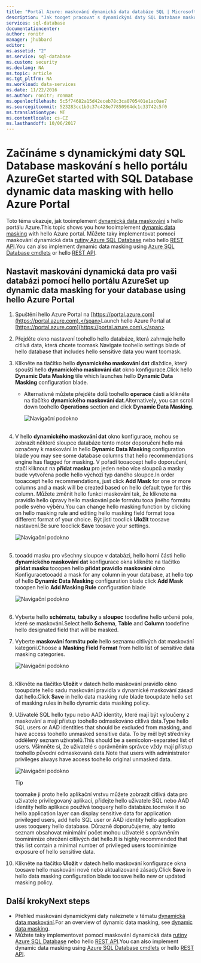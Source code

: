```yaml
---
title: "Portál Azure: maskování dynamická data databáze SQL | Microsoft Docs"
description: "Jak tooget pracovat s dynamickými daty SQL Database maskování v hello portálu Azure"
services: sql-database
documentationcenter: 
author: ronitr
manager: jhubbard
editor: 
ms.assetid: "2"
ms.service: sql-database
ms.custom: security
ms.devlang: NA
ms.topic: article
ms.tgt_pltfrm: NA
ms.workload: data-services
ms.date: 11/22/2016
ms.author: ronitr; ronmat
ms.openlocfilehash: 5c5f74682a15d42eceb78c3ca0705401e1ac0ae7
ms.sourcegitcommit: 523283cc1b3c37c428e77850964dc1c33742c5f0
ms.translationtype: MT
ms.contentlocale: cs-CZ
ms.lasthandoff: 10/06/2017
---
```

# <a name="get-started-with-sql-database-dynamic-data-masking-with-hello-azure-portal"></a><span data-ttu-id="ba9be-103">Začínáme s dynamickými daty SQL Database maskování s hello portálu Azure</span><span class="sxs-lookup"><span data-stu-id="ba9be-103">Get started with SQL Database dynamic data masking with hello Azure Portal</span></span>

<span data-ttu-id="ba9be-104">Toto téma ukazuje, jak tooimplement [dynamická data maskování](sql-database-dynamic-data-masking-get-started.md) s hello portálu Azure.</span><span class="sxs-lookup"><span data-stu-id="ba9be-104">This topic shows you how tooimplement [dynamic data masking](sql-database-dynamic-data-masking-get-started.md) with hello Azure portal.</span></span> <span data-ttu-id="ba9be-105">Můžete taky implementovat pomocí maskování dynamická data [rutiny Azure SQL Database](https://msdn.microsoft.com/library/azure/mt574084.aspx) nebo hello [REST API](https://msdn.microsoft.com/library/dn505719.aspx).</span><span class="sxs-lookup"><span data-stu-id="ba9be-105">You can also implement dynamic data masking using [Azure SQL Database cmdlets](https://msdn.microsoft.com/library/azure/mt574084.aspx) or hello [REST API](https://msdn.microsoft.com/library/dn505719.aspx).</span></span>


## <a name="set-up-dynamic-data-masking-for-your-database-using-hello-azure-portal"></a><span data-ttu-id="ba9be-106">Nastavit maskování dynamická data pro vaši databázi pomocí hello portálu Azure</span><span class="sxs-lookup"><span data-stu-id="ba9be-106">Set up dynamic data masking for your database using hello Azure Portal</span></span>
1. <span data-ttu-id="ba9be-107">Spuštění hello Azure Portal na [https://portal.azure.com](https://portal.azure.com).</span><span class="sxs-lookup"><span data-stu-id="ba9be-107">Launch hello Azure Portal at [https://portal.azure.com](https://portal.azure.com).</span></span>
2. <span data-ttu-id="ba9be-108">Přejděte okno nastavení toohello hello databáze, která zahrnuje hello citlivá data, která chcete toomask.</span><span class="sxs-lookup"><span data-stu-id="ba9be-108">Navigate toohello settings blade of hello database that includes hello sensitive data you want toomask.</span></span>
3. <span data-ttu-id="ba9be-109">Klikněte na tlačítko hello **dynamického maskování dat** dlaždice, který spouští hello **dynamického maskování dat** okno konfigurace.</span><span class="sxs-lookup"><span data-stu-id="ba9be-109">Click hello **Dynamic Data Masking** tile which launches hello **Dynamic Data Masking** configuration blade.</span></span>
   
   * <span data-ttu-id="ba9be-110">Alternativně můžete přejděte dolů toohello **operace** části a klikněte na tlačítko **dynamického maskování dat**.</span><span class="sxs-lookup"><span data-stu-id="ba9be-110">Alternatively, you can scroll down toohello **Operations** section and click **Dynamic Data Masking**.</span></span>
     
     ![Navigační podokno](./media/sql-database-dynamic-data-masking-get-started/4_ddm_settings_tile.png)<br/><br/>
4. <span data-ttu-id="ba9be-112">V hello **dynamického maskování dat** okno konfigurace, mohou se zobrazit některé sloupce databáze tento motor doporučení hello má označeny k maskování.</span><span class="sxs-lookup"><span data-stu-id="ba9be-112">In hello **Dynamic Data Masking** configuration blade you may see some database columns that hello recommendations engine has flagged for masking.</span></span> <span data-ttu-id="ba9be-113">V pořadí tooaccept hello doporučení, stačí kliknout na **přidat masku** pro jeden nebo více sloupců a masky bude vytvořena podle hello výchozí typ daného sloupce.</span><span class="sxs-lookup"><span data-stu-id="ba9be-113">In order tooaccept hello recommendations, just click **Add Mask** for one or more columns and a mask will be created based on hello default type for this column.</span></span> <span data-ttu-id="ba9be-114">Můžete změnit hello funkci maskování tak, že kliknete na pravidlo hello úpravy hello maskování pole formátu tooa jiného formátu podle svého výběru.</span><span class="sxs-lookup"><span data-stu-id="ba9be-114">You can change hello masking function by clicking on hello masking rule and editing hello masking field format tooa different format of your choice.</span></span> <span data-ttu-id="ba9be-115">Být jisti tooclick **Uložit** toosave nastavení.</span><span class="sxs-lookup"><span data-stu-id="ba9be-115">Be sure tooclick **Save** toosave your settings.</span></span>
   
    ![Navigační podokno](./media/sql-database-dynamic-data-masking-get-started/5_ddm_recommendations.png)<br/><br/>
5. <span data-ttu-id="ba9be-117">tooadd masku pro všechny sloupce v databázi, hello horní části hello **dynamického maskování dat** konfigurace okna klikněte na tlačítko **přidat masku** tooopen hello **přidat pravidlo maskování** okno Konfigurace</span><span class="sxs-lookup"><span data-stu-id="ba9be-117">tooadd a mask for any column in your database, at hello top of hello **Dynamic Data Masking** configuration blade click **Add Mask** tooopen hello **Add Masking Rule** configuration blade</span></span>
   
    ![Navigační podokno](./media/sql-database-dynamic-data-masking-get-started/6_ddm_add_mask.png)<br/><br/>
6. <span data-ttu-id="ba9be-119">Vyberte hello **schématu**, **tabulky** a **sloupec** toodefine hello určené pole, které se maskování.</span><span class="sxs-lookup"><span data-stu-id="ba9be-119">Select hello **Schema**, **Table** and **Column** toodefine hello designated field that will be masked.</span></span>
7. <span data-ttu-id="ba9be-120">Vyberte **maskování formátu pole** hello seznamu citlivých dat maskování kategorií.</span><span class="sxs-lookup"><span data-stu-id="ba9be-120">Choose a **Masking Field Format** from hello list of sensitive data masking categories.</span></span>
   
    ![Navigační podokno](./media/sql-database-dynamic-data-masking-get-started/7_ddm_mask_field_format.png)<br/><br/>        
8. <span data-ttu-id="ba9be-122">Klikněte na tlačítko **Uložit** v datech hello maskování pravidlo okno tooupdate hello sadu maskování pravidla v dynamické maskování zásad dat hello.</span><span class="sxs-lookup"><span data-stu-id="ba9be-122">Click **Save** in hello data masking rule blade tooupdate hello set of masking rules in hello dynamic data masking policy.</span></span>
9. <span data-ttu-id="ba9be-123">Uživatelé SQL hello typu nebo AAD identity, které mají být vyloučeny z maskování a mají přístup toohello odmaskováno citlivá data.</span><span class="sxs-lookup"><span data-stu-id="ba9be-123">Type hello SQL users or AAD identities that should be excluded from masking, and have access toohello unmasked sensitive data.</span></span> <span data-ttu-id="ba9be-124">To by měl být středníky oddělený seznam uživatelů.</span><span class="sxs-lookup"><span data-stu-id="ba9be-124">This should be a semicolon-separated list of users.</span></span> <span data-ttu-id="ba9be-125">Všimněte si, že uživatelé s oprávněním správce vždy mají přístup toohello původní odmaskovaná data.</span><span class="sxs-lookup"><span data-stu-id="ba9be-125">Note that users with administrator privileges always have access toohello original unmasked data.</span></span>
   
    ![Navigační podokno](./media/sql-database-dynamic-data-masking-get-started/8_ddm_excluded_users.png)
   
   > [!TIP]
   > <span data-ttu-id="ba9be-127">toomake ji proto hello aplikační vrstvu můžete zobrazit citlivá data pro uživatele privilegovaný aplikací, přidejte hello uživatele SQL nebo AAD identity hello aplikace používá tooquery hello databáze.</span><span class="sxs-lookup"><span data-stu-id="ba9be-127">toomake it so hello application layer can display sensitive data for application privileged users, add hello SQL user or AAD identity hello application uses tooquery hello database.</span></span> <span data-ttu-id="ba9be-128">Důrazně doporučujeme, aby tento seznam obsahovat minimální počet mohou uživatelé s oprávněním toominimize ohrožení citlivých dat hello.</span><span class="sxs-lookup"><span data-stu-id="ba9be-128">It is highly recommended that this list contain a minimal number of privileged users toominimize exposure of hello sensitive data.</span></span>
   > 
   > 
10. <span data-ttu-id="ba9be-129">Klikněte na tlačítko **Uložit** v datech hello maskování konfigurace okna toosave hello maskování nové nebo aktualizované zásady.</span><span class="sxs-lookup"><span data-stu-id="ba9be-129">Click **Save** in hello data masking configuration blade toosave hello new or updated masking policy.</span></span>


## <a name="next-steps"></a><span data-ttu-id="ba9be-130">Další kroky</span><span class="sxs-lookup"><span data-stu-id="ba9be-130">Next steps</span></span>

* <span data-ttu-id="ba9be-131">Přehled maskování dynamickými daty naleznete v tématu [dynamická data maskování](sql-database-dynamic-data-masking-get-started.md).</span><span class="sxs-lookup"><span data-stu-id="ba9be-131">For an overview of dynamic data masking, see [dynamic data masking](sql-database-dynamic-data-masking-get-started.md).</span></span>
* <span data-ttu-id="ba9be-132">Můžete taky implementovat pomocí maskování dynamická data [rutiny Azure SQL Database](https://msdn.microsoft.com/library/azure/mt574084.aspx) nebo hello [REST API](https://msdn.microsoft.com/library/dn505719.aspx).</span><span class="sxs-lookup"><span data-stu-id="ba9be-132">You can also implement dynamic data masking using [Azure SQL Database cmdlets](https://msdn.microsoft.com/library/azure/mt574084.aspx) or hello [REST API](https://msdn.microsoft.com/library/dn505719.aspx).</span></span>

